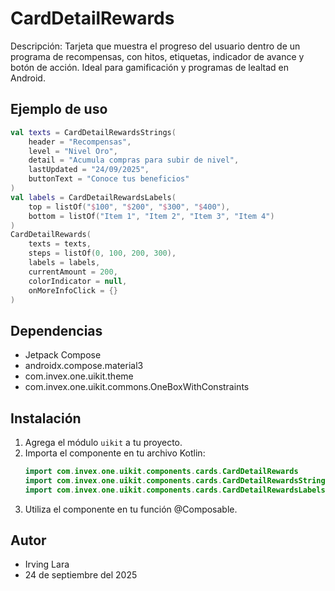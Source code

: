 # CardDetailRewards

Descripción: Tarjeta que muestra el progreso del usuario dentro de un programa de recompensas, con hitos, etiquetas, indicador de avance y botón de acción. Ideal para gamificación y programas de lealtad en Android.

## Ejemplo de uso
```kotlin
val texts = CardDetailRewardsStrings(
    header = "Recompensas",
    level = "Nivel Oro",
    detail = "Acumula compras para subir de nivel",
    lastUpdated = "24/09/2025",
    buttonText = "Conoce tus beneficios"
)
val labels = CardDetailRewardsLabels(
    top = listOf("$100", "$200", "$300", "$400"),
    bottom = listOf("Item 1", "Item 2", "Item 3", "Item 4")
)
CardDetailRewards(
    texts = texts,
    steps = listOf(0, 100, 200, 300),
    labels = labels,
    currentAmount = 200,
    colorIndicator = null,
    onMoreInfoClick = {}
)
```

## Dependencias
- Jetpack Compose
- androidx.compose.material3
- com.invex.one.uikit.theme
- com.invex.one.uikit.commons.OneBoxWithConstraints

## Instalación
1. Agrega el módulo `uikit` a tu proyecto.
2. Importa el componente en tu archivo Kotlin:
   ```kotlin
   import com.invex.one.uikit.components.cards.CardDetailRewards
   import com.invex.one.uikit.components.cards.CardDetailRewardsStrings
   import com.invex.one.uikit.components.cards.CardDetailRewardsLabels
   ```
3. Utiliza el componente en tu función @Composable.

## Autor
- Irving Lara
- 24 de septiembre del 2025

